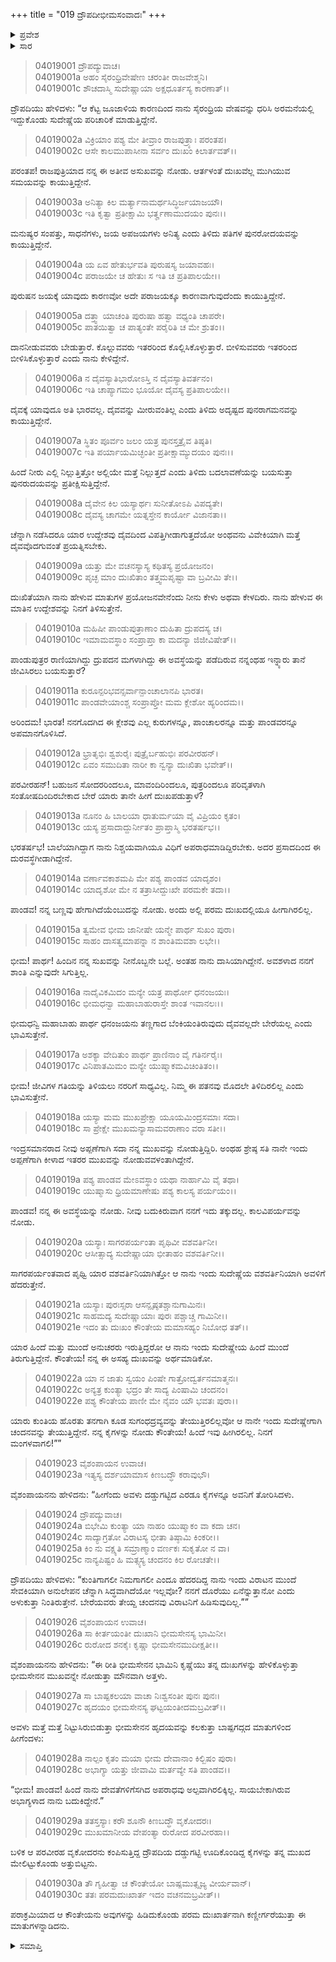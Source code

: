 +++
title = "019 ದ್ರೌಪದೀಭೀಮಸಂವಾದಃ"
+++

<details><summary>ಪ್ರವೇಶ</summary>


।।   ಓಂ ಓಂ ನಮೋ ನಾರಾಯಣಾಯ।।   ಶ್ರೀ ವೇದವ್ಯಾಸಾಯ ನಮಃ ।।

ಶ್ರೀ ಕೃಷ್ಣದ್ವೈಪಾಯನ ವೇದವ್ಯಾಸ ವಿರಚಿತ  

**ಶ್ರೀ ಮಹಾಭಾರತ**

**ವಿರಾಟ ಪರ್ವ**

**ಕೀಚಕವಧ ಪರ್ವ**

**ಅಧ್ಯಾಯ 19**

</details>


<details><summary>ಸಾರ</summary>

ದ್ರೌಪದಿಯು ಭೀಮನಲ್ಲಿ ತನ್ನ ದುಃಖಕ್ಕೆ ಕಾರಣವನ್ನು ಹೇಳಿಕೊಳ್ಳುವುದು (1-30).

</details>


> 04019001 ದ್ರೌಪದ್ಯುವಾಚ।  
04019001a ಅಹಂ ಸೈರಂಧ್ರಿವೇಷೇಣ ಚರಂತೀ ರಾಜವೇಶ್ಮನಿ।   
04019001c ಶೌಚದಾಸ್ಮಿ ಸುದೇಷ್ಣಾಯಾ ಅಕ್ಷಧೂರ್ತಸ್ಯ ಕಾರಣಾತ್।।

ದ್ರೌಪದಿಯು ಹೇಳಿದಳು: “ಆ ಕೆಟ್ಟ ಜೂಜಾಳಿಯ ಕಾರಣದಿಂದ ನಾನು ಸೈರಂಧ್ರಿಯ ವೇಷವನ್ನು ಧರಿಸಿ ಅರಮನೆಯಲ್ಲಿ ಇದ್ದುಕೊಂಡು ಸುದೇಷ್ಣೆಯ ಪರಿಚಾರಿಕೆ ಮಾಡುತ್ತಿದ್ದೇನೆ.

> 04019002a ವಿಕ್ರಿಯಾಂ ಪಶ್ಯ ಮೇ ತೀವ್ರಾಂ ರಾಜಪುತ್ರ್ಯಾಃ ಪರಂತಪ।  
04019002c ಆಸೇ ಕಾಲಮುಪಾಸೀನಾ ಸರ್ವಂ ದುಃಖಂ ಕಿಲಾರ್ತವತ್।।

ಪರಂತಪ! ರಾಜಪುತ್ರಿಯಾದ ನನ್ನ ಈ ಅತೀವ ಅಸುಖವನ್ನು ನೋಡು. ಆರ್ತಳಂತೆ ದುಃಖವೆಲ್ಲ ಮುಗಿಯುವ ಸಮಯವನ್ನು ಕಾಯುತ್ತಿದ್ದೇನೆ.

> 04019003a ಅನಿತ್ಯಾ ಕಿಲ ಮರ್ತ್ಯಾನಾಮರ್ಥಸಿದ್ಧಿರ್ಜಯಾಜಯೌ।  
04019003c ಇತಿ ಕೃತ್ವಾ ಪ್ರತೀಕ್ಷಾಮಿ ಭರ್ತೄಣಾಮುದಯಂ ಪುನಃ।।

ಮನುಷ್ಯರ ಸಂಪತ್ತು, ಸಾಧನೆಗಳು, ಜಯ ಅಪಜಯಗಳು ಅನಿತ್ಯ ಎಂದು ತಿಳಿದು ಪತಿಗಳ ಪುನರೋದಯವನ್ನು ಕಾಯುತ್ತಿದ್ದೇನೆ.

> 04019004a ಯ ಏವ ಹೇತುರ್ಭವತಿ ಪುರುಷಸ್ಯ ಜಯಾವಹಃ।  
04019004c ಪರಾಜಯೇ ಚ ಹೇತುಃ ಸ ಇತಿ ಚ ಪ್ರತಿಪಾಲಯೇ।।

ಪುರುಷನ ಜಯಕ್ಕೆ ಯಾವುದು ಕಾರಣವೋ ಅದೇ ಪರಾಜಯಕ್ಕೂ ಕಾರಣವಾಗುವುದೆಂದು ಕಾಯುತ್ತಿದ್ದೇನೆ.

> 04019005a ದತ್ತ್ವಾ ಯಾಚಂತಿ ಪುರುಷಾ ಹತ್ವಾ ವಧ್ಯಂತಿ ಚಾಪರೇ।  
04019005c ಪಾತಯಿತ್ವಾ ಚ ಪಾತ್ಯಂತೇ ಪರೈರಿತಿ ಚ ಮೇ ಶ್ರುತಂ।।

ದಾನನೀಡುವವರು ಬೇಡುತ್ತಾರೆ. ಕೊಲ್ಲುವವರು ಇತರರಿಂದ ಕೊಲ್ಲಿಸಿಕೊಳ್ಳುತ್ತಾರೆ. ಬೀಳಿಸುವವರು ಇತರರಿಂದ ಬೀಳಿಸಿಕೊಳ್ಳುತ್ತಾರೆ ಎಂದು ನಾನು ಕೇಳಿದ್ದೇನೆ.

> 04019006a ನ ದೈವಸ್ಯಾತಿಭಾರೋಽಸ್ತಿ ನ ದೈವಸ್ಯಾತಿವರ್ತನಂ।  
04019006c ಇತಿ ಚಾಪ್ಯಾಗಮಂ ಭೂಯೋ ದೈವಸ್ಯ ಪ್ರತಿಪಾಲಯೇ।।

ದೈವಕ್ಕೆ ಯಾವುದೂ ಅತಿ ಭಾರವಲ್ಲ. ದೈವವನ್ನು ಮೀರುವಂತಿಲ್ಲ ಎಂದು ತಿಳಿದು ಅದೃಷ್ಟದ ಪುನರಾಗಮನವನ್ನು ಕಾಯುತ್ತಿದ್ದೇನೆ.

> 04019007a ಸ್ಥಿತಂ ಪೂರ್ವಂ ಜಲಂ ಯತ್ರ ಪುನಸ್ತತ್ರೈವ ತಿಷ್ಠತಿ।  
04019007c ಇತಿ ಪರ್ಯಾಯಮಿಚ್ಛಂತೀ ಪ್ರತೀಕ್ಷಾಮ್ಯುದಯಂ ಪುನಃ।।

ಹಿಂದೆ ನೀರು ಎಲ್ಲಿ ನಿಲ್ಲುತ್ತಿತ್ತೋ ಅಲ್ಲಿಯೇ ಮತ್ತೆ ನಿಲ್ಲುತ್ತದೆ ಎಂದು ತಿಳಿದು ಬದಲಾವಣೆಯನ್ನು ಬಯಸುತ್ತಾ ಪುನರುದಯವನ್ನು ಪ್ರತೀಕ್ಷಿಸುತ್ತಿದ್ದೇನೆ.

> 04019008a ದೈವೇನ ಕಿಲ ಯಸ್ಯಾರ್ಥಃ ಸುನೀತೋಽಪಿ ವಿಪದ್ಯತೇ।  
04019008c ದೈವಸ್ಯ ಚಾಗಮೇ ಯತ್ನಸ್ತೇನ ಕಾರ್ಯೋ ವಿಜಾನತಾ।।

ಚೆನ್ನಾಗಿ ನಡೆಸಿದರೂ ಯಾರ ಉದ್ದೇಶವು ದೈವದಿಂದ ವಿಪತ್ತಿಗೀಡಾಗುತ್ತದೆಯೋ ಅಂಥವನು ವಿವೇಕಿಯಾಗಿ ಮತ್ತೆ ದೈವವೊದಗುವಂತೆ ಪ್ರಯತ್ನಿಸಬೇಕು.

> 04019009a ಯತ್ತು ಮೇ ವಚನಸ್ಯಾಸ್ಯ ಕಥಿತಸ್ಯ ಪ್ರಯೋಜನಂ।  
04019009c ಪೃಚ್ಛ ಮಾಂ ದುಃಖಿತಾಂ ತತ್ತ್ವಮಪೃಷ್ಟಾ ವಾ ಬ್ರವೀಮಿ ತೇ।।

ದುಃಖಿತೆಯಾಗಿ ನಾನು ಹೇಳುವ ಮಾತುಗಳ ಪ್ರಯೋಜನವೇನೆಂದು ನೀನು ಕೇಳು ಅಥವಾ ಕೇಳದಿರು. ನಾನು ಹೇಳುವ ಈ ಮಾತಿನ ಉದ್ದೇಶವನ್ನು ನಿನಗೆ ತಿಳಿಸುತ್ತೇನೆ.

> 04019010a ಮಹಿಷೀ ಪಾಂಡುಪುತ್ರಾಣಾಂ ದುಹಿತಾ ದ್ರುಪದಸ್ಯ ಚ।  
04019010c ಇಮಾಮವಸ್ಥಾಂ ಸಂಪ್ರಾಪ್ತಾ ಕಾ ಮದನ್ಯಾ ಜಿಜೀವಿಷೇತ್।।

ಪಾಂಡುಪುತ್ರರ ರಾಣಿಯಾಗಿದ್ದು ದ್ರುಪದನ ಮಗಳಾಗಿದ್ದು ಈ ಅವಸ್ಥೆಯನ್ನು ಪಡೆದಿರುವ ನನ್ನಂಥಹ ಇನ್ನ್ಯಾರು ತಾನೆ ಜೀವಿಸಿರಲು ಬಯಸುತ್ತಾರೆ?

> 04019011a ಕುರೂನ್ಪರಿಭವನ್ಸರ್ವಾನ್ಪಾಂಚಾಲಾನಪಿ ಭಾರತ।  
04019011c ಪಾಂಡವೇಯಾಂಶ್ಚ ಸಂಪ್ರಾಪ್ತೋ ಮಮ ಕ್ಲೇಶೋ ಹ್ಯರಿಂದಮ।।

ಅರಿಂದಮ! ಭಾರತ! ನನಗೊದಗಿದ ಈ ಕ್ಲೇಶವು ಎಲ್ಲ ಕುರುಗಳನ್ನೂ, ಪಾಂಚಾಲರನ್ನೂ ಮತ್ತು ಪಾಂಡವರನ್ನೂ ಅಪಮಾನಗೊಳಿಸಿದೆ.

> 04019012a ಭ್ರಾತೃಭಿಃ ಶ್ವಶುರೈಃ ಪುತ್ರೈರ್ಬಹುಭಿಃ ಪರವೀರಹನ್।  
04019012c ಏವಂ ಸಮುದಿತಾ ನಾರೀ ಕಾ ನ್ವನ್ಯಾ ದುಃಖಿತಾ ಭವೇತ್।।

ಪರವೀರಹನ್! ಬಹುಜನ ಸೋದರರಿಂದಲೂ, ಮಾವಂದಿರಿಂದಲೂ, ಪುತ್ರರಿಂದಲೂ ಪರಿವೃತಳಾಗಿ ಸಂತೋಷದಿಂದಿರಬೇಕಾದ ಬೇರೆ ಯಾರು ತಾನೇ ಹೀಗೆ ದುಃಖಪಡುತ್ತಾಳೆ?

> 04019013a ನೂನಂ ಹಿ ಬಾಲಯಾ ಧಾತುರ್ಮಯಾ ವೈ ವಿಪ್ರಿಯಂ ಕೃತಂ।  
04019013c ಯಸ್ಯ ಪ್ರಸಾದಾದ್ದುರ್ನೀತಂ ಪ್ರಾಪ್ತಾಸ್ಮಿ ಭರತರ್ಷಭ।।

ಭರತರ್ಷಭ! ಬಾಲೆಯಾಗಿದ್ದಾಗ ನಾನು ನಿಶ್ಚಯವಾಗಿಯೂ ವಿಧಿಗೆ ಅಪರಾಧಮಾಡಿದ್ದಿರಬೇಕು. ಅದರ ಪ್ರಸಾದದಿಂದ ಈ ದುರವಸ್ಥೆಗೀಡಾಗಿದ್ದೇನೆ.

> 04019014a ವರ್ಣಾವಕಾಶಮಪಿ ಮೇ ಪಶ್ಯ ಪಾಂಡವ ಯಾದೃಶಂ।  
04019014c ಯಾದೃಶೋ ಮೇ ನ ತತ್ರಾಸೀದ್ದುಃಖೇ ಪರಮಕೇ ತದಾ।।

ಪಾಂಡವ! ನನ್ನ ಬಣ್ಣವು ಹೇಗಾಗಿದೆಯೆಂಬುದನ್ನು ನೋಡು. ಅಂದು ಅಲ್ಲಿ ಪರಮ ದುಃಖದಲ್ಲಿಯೂ ಹೀಗಾಗಿರಲಿಲ್ಲ.

> 04019015a ತ್ವಮೇವ ಭೀಮ ಜಾನೀಷೇ ಯನ್ಮೇ ಪಾರ್ಥ ಸುಖಂ ಪುರಾ।  
04019015c ಸಾಹಂ ದಾಸತ್ವಮಾಪನ್ನಾ ನ ಶಾಂತಿಮವಶಾ ಲಭೇ।।

ಭೀಮ! ಪಾರ್ಥ! ಹಿಂದಿನ ನನ್ನ ಸುಖವನ್ನು ನೀನೊಬ್ಬನೇ ಬಲ್ಲೆ. ಅಂತಹ ನಾನು ದಾಸಿಯಾಗಿದ್ದೇನೆ. ಅವಶಳಾದ ನನಗೆ ಶಾಂತಿ ‌ಎನ್ನುವುದೇ ಸಿಗುತ್ತಿಲ್ಲ.

> 04019016a ನಾದೈವಿಕಮಿದಂ ಮನ್ಯೇ ಯತ್ರ ಪಾರ್ಥೋ ಧನಂಜಯಃ।  
04019016c ಭೀಮಧನ್ವಾ ಮಹಾಬಾಹುರಾಸ್ತೇ ಶಾಂತ ಇವಾನಲಃ।।

ಭೀಮಧನ್ವಿ ಮಹಾಬಾಹು ಪಾರ್ಥ ಧನಂಜಯನು ತಣ್ಣಗಾದ ಬೆಂಕಿಯಂತಿರುವುದು ದೈವವಲ್ಲದೇ ಬೇರೆಯಲ್ಲ ಎಂದು ಭಾವಿಸುತ್ತೇನೆ.

> 04019017a ಅಶಕ್ಯಾ ವೇದಿತುಂ ಪಾರ್ಥ ಪ್ರಾಣಿನಾಂ ವೈ ಗತಿರ್ನರೈಃ।   
04019017c ವಿನಿಪಾತಮಿಮಂ ಮನ್ಯೇ ಯುಷ್ಮಾಕಮವಿಚಿಂತಿತಂ।।

ಭೀಮ! ಜೀವಿಗಳ ಗತಿಯನ್ನು ತಿಳಿಯಲು ನರರಿಗೆ ಸಾಧ್ಯವಿಲ್ಲ. ನಿಮ್ಮ ಈ ಪತನವು ಮೊದಲೇ ತಿಳಿದಿರಲಿಲ್ಲ ಎಂದು ಭಾವಿಸುತ್ತೇನೆ.

> 04019018a ಯಸ್ಯಾ ಮಮ ಮುಖಪ್ರೇಕ್ಷಾ ಯೂಯಮಿಂದ್ರಸಮಾಃ ಸದಾ।  
04019018c ಸಾ ಪ್ರೇಕ್ಷೇ ಮುಖಮನ್ಯಾಸಾಮವರಾಣಾಂ ವರಾ ಸತೀ।।

ಇಂದ್ರಸಮಾನರಾದ ನೀವು ಅಪ್ಪಣೆಗಾಗಿ ಸದಾ ನನ್ನ ಮುಖವನ್ನು ನೋಡುತ್ತಿದ್ದಿರಿ. ಅಂಥಹ ಶ್ರೇಷ್ಠ ಸತಿ ನಾನೇ ಇಂದು ಅಪ್ಪಣೆಗಾಗಿ ಕೀಳಾದ ಇತರರ ಮುಖವನ್ನು ನೋಡುವವಳಂತಾಗಿದ್ದೇನೆ.

> 04019019a ಪಶ್ಯ ಪಾಂಡವ ಮೇಽವಸ್ಥಾಂ ಯಥಾ ನಾರ್ಹಾಮಿ ವೈ ತಥಾ।  
04019019c ಯುಷ್ಮಾಸು ಧ್ರಿಯಮಾಣೇಷು ಪಶ್ಯ ಕಾಲಸ್ಯ ಪರ್ಯಯಂ।।

ಪಾಂಡವ! ನನ್ನ ಈ ಅವಸ್ಥೆಯನ್ನು ನೋಡು. ನೀವು ಬದುಕಿರುವಾಗ ನನಗೆ ಇದು ತಕ್ಕುದಲ್ಲ. ಕಾಲವಿಪರ್ಯವನ್ನು ನೋಡು.

> 04019020a ಯಸ್ಯಾಃ ಸಾಗರಪರ್ಯಂತಾ ಪೃಥಿವೀ ವಶವರ್ತಿನೀ।  
04019020c ಆಸೀತ್ಸಾದ್ಯ ಸುದೇಷ್ಣಾಯಾ ಭೀತಾಹಂ ವಶವರ್ತಿನೀ।।

ಸಾಗರಪರ್ಯಂತವಾದ ಪೃಥ್ವಿ ಯಾರ ವಶವರ್ತಿನಿಯಾಗಿತ್ತೋ ಆ ನಾನು ಇಂದು ಸುದೇಷ್ಣೆಯ ವಶವರ್ತಿನಿಯಾಗಿ ಅವಳಿಗೆ ಹೆದರುತ್ತೇನೆ.

> 04019021a ಯಸ್ಯಾಃ ಪುರಃಸ್ಸರಾ ಆಸನ್ಪೃಷ್ಠತಶ್ಚಾನುಗಾಮಿನಃ।  
04019021c ಸಾಹಮದ್ಯ ಸುದೇಷ್ಣಾಯಾಃ ಪುರಃ ಪಶ್ಚಾಚ್ಚ ಗಾಮಿನೀ।।   
04019021e ಇದಂ ತು ದುಃಖಂ ಕೌಂತೇಯ ಮಮಾಸಹ್ಯಂ ನಿಬೋಧ ತತ್।।

ಯಾರ ಹಿಂದೆ ಮತ್ತು ಮುಂದೆ ಅನುಚರರು ಇರುತ್ತಿದ್ದರೋ ಆ ನಾನು ಇಂದು ಸುದೇಷ್ಣೇಯ ಹಿಂದೆ ಮುಂದೆ ತಿರುಗುತ್ತಿದ್ದೇನೆ. ಕೌಂತೇಯ! ನನ್ನ ಈ ಅಸಹ್ಯ ದುಃಖವನ್ನು ಅರ್ಥಮಾಡಿಕೋ.

> 04019022a ಯಾ ನ ಜಾತು ಸ್ವಯಂ ಪಿಂಷೇ ಗಾತ್ರೋದ್ವರ್ತನಮಾತ್ಮನಃ।  
04019022c ಅನ್ಯತ್ರ ಕುಂತ್ಯಾ ಭದ್ರಂ ತೇ ಸಾದ್ಯ ಪಿಂಷಾಮಿ ಚಂದನಂ।  
04019022e ಪಶ್ಯ ಕೌಂತೇಯ ಪಾಣೀ ಮೇ ನೈವಂ ಯೌ ಭವತಃ ಪುರಾ।।

ಯಾರು ಕುಂತಿಯ ಹೊರತು ತನಗಾಗಿ ಕೂಡ ಸುಗಂಧದ್ರವ್ಯವನ್ನು ತೇಯುತ್ತಿರಲಿಲ್ಲವೋ ಆ ನಾನೇ ಇಂದು ಸುದೇಷ್ಣೇಗಾಗಿ ಚಂದನವನ್ನು ತೇಯುತ್ತಿದ್ದೇನೆ. ನನ್ನ ಕೈಗಳನ್ನು ನೋಡು ಕೌಂತೇಯ! ಹಿಂದೆ ಇವು ಹೀಗಿರಲಿಲ್ಲ. ನಿನಗೆ ಮಂಗಳವಾಗಲಿ!””

> 04019023 ವೈಶಂಪಾಯನ ಉವಾಚ।  
04019023a ಇತ್ಯಸ್ಯ ದರ್ಶಯಾಮಾಸ ಕಿಣಬದ್ಧೌ ಕರಾವುಭೌ।

ವೈಶಂಪಾಯನನು ಹೇಳಿದನು: “ಹೀಗೆಂದು ಅವಳು ದಡ್ಡುಗಟ್ಟಿದ ಎರಡೂ ಕೈಗಳನ್ನೂ ಅವನಿಗೆ ತೋರಿಸಿದಳು.

> 04019024 ದ್ರೌಪದ್ಯುವಾಚ।  
04019024a ಬಿಭೇಮಿ ಕುಂತ್ಯಾ ಯಾ ನಾಹಂ ಯುಷ್ಮಾಕಂ ವಾ ಕದಾ ಚನ।   
04019024c ಸಾದ್ಯಾಗ್ರತೋ ವಿರಾಟಸ್ಯ ಭೀತಾ ತಿಷ್ಠಾಮಿ ಕಿಂಕರೀ।।  
04019025a ಕಿಂ ನು ವಕ್ಷ್ಯತಿ ಸಮ್ರಾಣ್ಮಾಂ ವರ್ಣಕಃ ಸುಕೃತೋ ನ ವಾ।  
04019025c ನಾನ್ಯಪಿಷ್ಟಂ ಹಿ ಮತ್ಸ್ಯಸ್ಯ ಚಂದನಂ ಕಿಲ ರೋಚತೇ।।

ದ್ರೌಪದಿಯು ಹೇಳಿದಳು: “ಕುಂತಿಗಾಗಲೀ ನಿಮಗಾಗಲೀ ಎಂದೂ ಹೆದರದಿದ್ದ ನಾನು ಇಂದು ವಿರಾಟನ ಮುಂದೆ ಸೇವಕಿಯಾಗಿ ಅನುಲೇಪನ ಚೆನ್ನಾಗಿ ಸಿದ್ಧವಾಗಿದೆಯೋ ಇಲ್ಲವೋ? ನನಗೆ ದೊರೆಯು ಏನೆನ್ನುತ್ತಾನೋ ಎಂದು ಅಳುಕುತ್ತಾ ನಿಂತಿರುತ್ತೇನೆ. ಬೇರೆಯವರು ತೇಯ್ದ ಚಂದನವು ವಿರಾಟನಿಗೆ ಹಿಡಿಸುವುದಿಲ್ಲ.””

> 04019026 ವೈಶಂಪಾಯನ ಉವಾಚ।  
04019026a ಸಾ ಕೀರ್ತಯಂತೀ ದುಃಖಾನಿ ಭೀಮಸೇನಸ್ಯ ಭಾಮಿನೀ।   
04019026c ರುರೋದ ಶನಕೈಃ ಕೃಷ್ಣಾ ಭೀಮಸೇನಮುದೀಕ್ಷತೀ।।

ವೈಶಂಪಾಯನನು ಹೇಳಿದನು: “ಈ ರೀತಿ ಭೀಮಸೇನನ ಭಾಮಿನಿ ಕೃಷ್ಣೆಯು ತನ್ನ ದುಃಖಗಳನ್ನು ಹೇಳಿಕೊಳ್ಳುತ್ತಾ ಭೀಮಸೇನನ ಮುಖವನ್ನೇ ನೋಡುತ್ತಾ ಮೌನವಾಗಿ ಅತ್ತಳು.

> 04019027a ಸಾ ಬಾಷ್ಪಕಲಯಾ ವಾಚಾ ನಿಃಶ್ವಸಂತೀ ಪುನಃ ಪುನಃ।  
04019027c ಹೃದಯಂ ಭೀಮಸೇನಸ್ಯ ಘಟ್ಟಯಂತೀದಮಬ್ರವೀತ್।।

ಅವಳು ಮತ್ತೆ ಮತ್ತೆ ನಿಟ್ಟುಸಿರುಬಿಡುತ್ತಾ ಭೀಮಸೇನನ ಹೃದಯವನ್ನು ಕಲಕುತ್ತಾ ಬಾಷ್ಪಗದ್ಗದ ಮಾತುಗಳಿಂದ ಹೀಗೆಂದಳು:

> 04019028a ನಾಲ್ಪಂ ಕೃತಂ ಮಯಾ ಭೀಮ ದೇವಾನಾಂ ಕಿಲ್ಬಿಷಂ ಪುರಾ।  
04019028c ಅಭಾಗ್ಯಾ ಯತ್ತು ಜೀವಾಮಿ ಮರ್ತವ್ಯೇ ಸತಿ ಪಾಂಡವ।।

“ಭೀಮ! ಪಾಂಡವ! ಹಿಂದೆ ನಾನು ದೇವತೆಗಳಿಗೆಸಗಿದ ಅಪರಾಧವು ಅಲ್ಪವಾಗಿರಲಿಕ್ಕಿಲ್ಲ. ಸಾಯಬೇಕಾಗಿರುವ ಅಭಾಗ್ಯಳಾದ ನಾನು ಬದುಕಿದ್ದೇನೆ.”

> 04019029a ತತಸ್ತಸ್ಯಾಃ ಕರೌ ಶೂನೌ ಕಿಣಬದ್ಧೌ ವೃಕೋದರಃ।   
04019029c ಮುಖಮಾನೀಯ ವೇಪಂತ್ಯಾ ರುರೋದ ಪರವೀರಹಾ।।

ಬಳಿಕ ಆ ಪರವೀರಹ ವೃಕೋದರನು ಕಂಪಿಸುತ್ತಿದ್ದ ದ್ರೌಪದಿಯ ದಡ್ಡುಗಟ್ಟಿ ಊದಿಕೊಂಡಿದ್ದ ಕೈಗಳನ್ನು ತನ್ನ ಮುಖದ ಮೇಲಿಟ್ಟುಕೊಂಡು ಅತ್ತುಬಿಟ್ಟನು.

> 04019030a ತೌ ಗೃಹೀತ್ವಾ ಚ ಕೌಂತೇಯೋ ಬಾಷ್ಪಮುತ್ಸೃಜ್ಯ ವೀರ್ಯವಾನ್।  
04019030c ತತಃ ಪರಮದುಃಖಾರ್ತ ಇದಂ ವಚನಮಬ್ರವೀತ್।।

ಪರಾಕ್ರಮಿಯಾದ ಆ ಕೌಂತೇಯನು ಅವುಗಳನ್ನು ಹಿಡಿದುಕೊಂಡು ಪರಮ ದುಃಖಾರ್ತನಾಗಿ ಕಣ್ಣೀರ್ಗರೆಯುತ್ತಾ ಈ ಮಾತುಗಳನ್ನಾಡಿದನು.


<details><summary>ಸಮಾಪ್ತಿ</summary>


ಇತಿ ಶ್ರೀ ಮಹಾಭಾರತೇ ವಿರಾಟಪರ್ವಣಿ ಕೀಚಕವಧಪರ್ವಣಿ ದ್ರೌಪದೀಭೀಮಸಂವಾದೇ ಏಕೋನವಿಂಶೋಽಧ್ಯಾಯಃ ।  
ಇದು ಶ್ರೀ ಮಹಾಭಾರತದಲ್ಲಿ ವಿರಾಟಪರ್ವದಲ್ಲಿ ಕೀಚಕವಧಪರ್ವದಲ್ಲಿ ದ್ರೌಪದೀಭೀಮಸಂವಾದದಲ್ಲಿ ಹತ್ತೊಂಭತ್ತನೆಯ ಅಧ್ಯಾಯವು.

</details>
